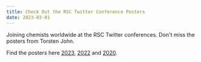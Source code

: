 ```yaml
---
title: Check Out the RSC Twitter Conference Posters
date: 2023-03-01
---
```


Joining chemists worldwide at the RSC Twitter conferences. Don't miss the posters from Torsten John.

<!--more-->

Find the posters here [2023](https://twitter.com/torsten_john/status/1630549989242941443/photo/1), [2022](https://twitter.com/torsten_john/status/1498629372982427651/photo/1) and [2020](https://twitter.com/torsten_john/status/1234810808070213633/photo/1).